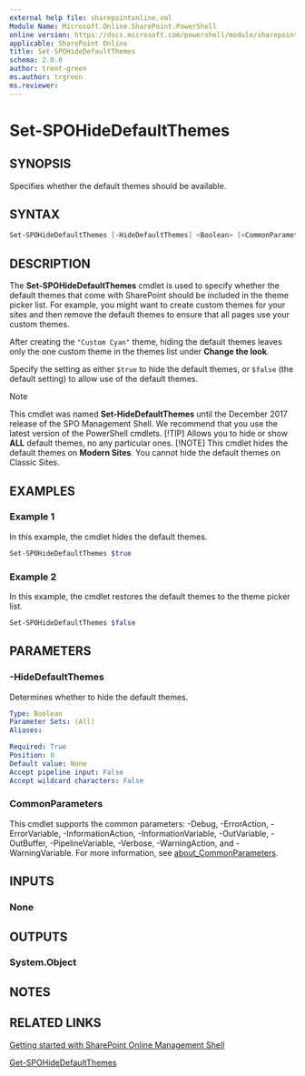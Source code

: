 ```yaml
---
external help file: sharepointonline.xml
Module Name: Microsoft.Online.SharePoint.PowerShell
online version: https://docs.microsoft.com/powershell/module/sharepoint-online/set-spohidedefaultthemes
applicable: SharePoint Online
title: Set-SPOHideDefaultThemes
schema: 2.0.0
author: trent-green
ms.author: trgreen
ms.reviewer:
---
```


# Set-SPOHideDefaultThemes

## SYNOPSIS

Specifies whether the default themes should be available.

## SYNTAX

```powershell
Set-SPOHideDefaultThemes [-HideDefaultThemes] <Boolean> [<CommonParameters>]
```

## DESCRIPTION

The **Set-SPOHideDefaultThemes** cmdlet is used to specify whether the default themes that come with SharePoint should be included in the theme picker list. For example, you might want to create custom themes for your sites and then remove the default themes to ensure that all pages use your custom themes.

After creating the `"Custom Cyan"` theme, hiding the default themes leaves only the one custom theme in the themes list under **Change the look**.

Specify the setting as either `$true` to hide the default themes, or `$false` (the default setting) to allow use of the default themes.

> [!NOTE]
> This cmdlet was named **Set-HideDefaultThemes** until the December 2017 release of the SPO Management Shell. We recommend that you use the latest version of the PowerShell cmdlets.
> [!TIP]
> Allows you to hide or show **ALL** default themes, no any particular ones.
> [!NOTE]
> This cmdlet hides the default themes on **Modern Sites**. You cannot hide the default themes on Classic Sites.

## EXAMPLES

### Example 1

In this example, the cmdlet hides the default themes.

```powershell
Set-SPOHideDefaultThemes $true
```

### Example 2

In this example, the cmdlet restores the default themes to the theme picker list.

```powershell
Set-SPOHideDefaultThemes $false
```

## PARAMETERS

### -HideDefaultThemes

Determines whether to hide the default themes.

```yaml
Type: Boolean
Parameter Sets: (All)
Aliases:

Required: True
Position: 0
Default value: None
Accept pipeline input: False
Accept wildcard characters: False
```

### CommonParameters

This cmdlet supports the common parameters: -Debug, -ErrorAction, -ErrorVariable, -InformationAction, -InformationVariable, -OutVariable, -OutBuffer, -PipelineVariable, -Verbose, -WarningAction, and -WarningVariable. For more information, see [about_CommonParameters](http://go.microsoft.com/fwlink/?LinkID=113216).

## INPUTS

### None

## OUTPUTS

### System.Object

## NOTES

## RELATED LINKS

[Getting started with SharePoint Online Management Shell](https://docs.microsoft.com/powershell/sharepoint/sharepoint-online/connect-sharepoint-online?view=sharepoint-ps)

[Get-SPOHideDefaultThemes](Get-SPOHideDefaultThemes.md)
